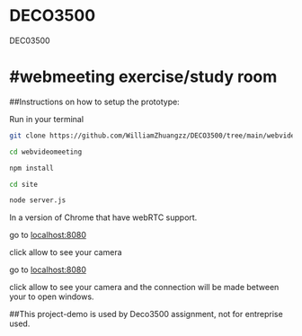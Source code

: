 # DECO3500
DEC03500
#
#webmeeting exercise/study room
==============
##Instructions on how to setup the prototype:

Run in your terminal

```bash 
git clone https://github.com/WilliamZhuangzz/DECO3500/tree/main/webvideomeeting
```

```bash 
cd webvideomeeting
```

```bash 
npm install
```

```bash 
cd site
```

```bash 
node server.js
```

In a version of Chrome that have webRTC support.

go to [localhost:8080](http://localhost:8080)

click allow to see your camera

go to [localhost:8080](http://localhost:8080)

click allow to see your camera and the connection will be made between your to open windows.


##This project-demo is used by Deco3500 assignment, not for entreprise used. 




